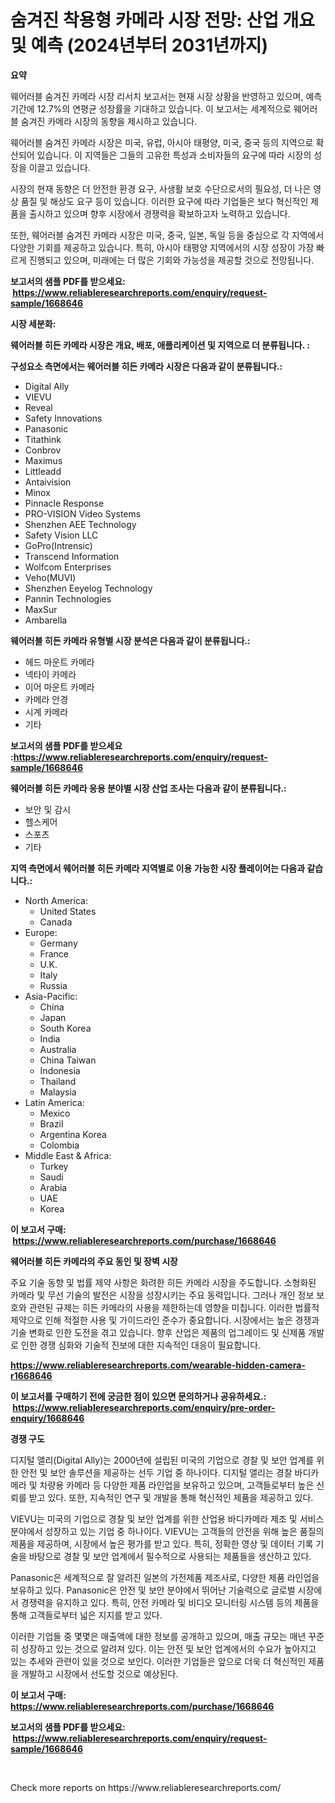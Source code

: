 <p><h1>숨겨진 착용형 카메라 시장 전망: 산업 개요 및 예측 (2024년부터 2031년까지)</h1></p><p><strong>요약</strong></p>
<p><p>웨어러블 숨겨진 카메라 시장 리서치 보고서는 현재 시장 상황을 반영하고 있으며, 예측 기간에 12.7%의 연평균 성장률을 기대하고 있습니다. 이 보고서는 세계적으로 웨어러블 숨겨진 카메라 시장의 동향을 제시하고 있습니다.</p><p>웨어러블 숨겨진 카메라 시장은 미국, 유럽, 아시아 태평양, 미국, 중국 등의 지역으로 확산되어 있습니다. 이 지역들은 그들의 고유한 특성과 소비자들의 요구에 따라 시장의 성장을 이끌고 있습니다.</p><p>시장의 현재 동향은 더 안전한 환경 요구, 사생활 보호 수단으로서의 필요성, 더 나은 영상 품질 및 해상도 요구 등이 있습니다. 이러한 요구에 따라 기업들은 보다 혁신적인 제품을 출시하고 있으며 향후 시장에서 경쟁력을 확보하고자 노력하고 있습니다.</p><p>또한, 웨어러블 숨겨진 카메라 시장은 미국, 중국, 일본, 독일 등을 중심으로 각 지역에서 다양한 기회를 제공하고 있습니다. 특히, 아시아 태평양 지역에서의 시장 성장이 가장 빠르게 진행되고 있으며, 미래에는 더 많은 기회와 가능성을 제공할 것으로 전망됩니다.</p></p>
<p><strong>보고서의 샘플 PDF를 받으세요: &nbsp;<a href="https://www.reliableresearchreports.com/enquiry/request-sample/1668646">https://www.reliableresearchreports.com/enquiry/request-sample/1668646</a></strong></p>
<p><strong>시장 세분화:</strong></p>
<p><strong> 웨어러블 히든 카메라 시장은 개요, 배포, 애플리케이션 및 지역으로 더 분류됩니다. :</strong></p>
<p><strong>구성요소 측면에서는 웨어러블 히든 카메라 시장은 다음과 같이 분류됩니다.:</strong></p>
<p><ul><li>Digital Ally</li><li>VIEVU</li><li>Reveal</li><li>Safety Innovations</li><li>Panasonic</li><li>Titathink</li><li>Conbrov</li><li>Maximus</li><li>Littleadd</li><li>Antaivision</li><li>Minox</li><li>Pinnacle Response</li><li>PRO-VISION Video Systems</li><li>Shenzhen AEE Technology</li><li>Safety Vision LLC</li><li>GoPro(Intrensic)</li><li>Transcend Information</li><li>Wolfcom Enterprises</li><li>Veho(MUVI)</li><li>Shenzhen Eeyelog Technology</li><li>Pannin Technologies</li><li>MaxSur</li><li>Ambarella</li></ul></p>
<p><strong> 웨어러블 히든 카메라 유형별 시장 분석은 다음과 같이 분류됩니다.:</strong></p>
<p><ul><li>헤드 마운트 카메라</li><li>넥타이 카메라</li><li>이어 마운트 카메라</li><li>카메라 안경</li><li>시계 카메라</li><li>기타</li></ul></p>
<p><strong>보고서의 샘플 PDF를 받으세요 :<a href="https://www.reliableresearchreports.com/enquiry/request-sample/1668646">https://www.reliableresearchreports.com/enquiry/request-sample/1668646</a></strong></p>
<p><strong> 웨어러블 히든 카메라 응용 분야별 시장 산업 조사는 다음과 같이 분류됩니다.:</strong></p>
<p><ul><li>보안 및 감시</li><li>헬스케어</li><li>스포츠</li><li>기타</li></ul></p>
<p><strong>지역 측면에서 웨어러블 히든 카메라 지역별로 이용 가능한 시장 플레이어는 다음과 같습니다.:</strong></p>
<p><ul>
    <li>
        North America:
        <ul>
            <li>United States</li>
            <li>Canada</li>
        </ul>
    </li>
    <li>
        Europe:
        <ul>
            <li>Germany</li>
            <li>France</li>
            <li>U.K.</li>
            <li>Italy</li>
            <li>Russia</li>
        </ul>
    </li>
    <li>
        Asia-Pacific:
        <ul>
            <li>China</li>
            <li>Japan</li>
            <li>South Korea</li>
            <li>India</li>
            <li>Australia</li>
            <li>China Taiwan</li>
            <li>Indonesia</li>
            <li>Thailand</li>
            <li>Malaysia</li>
        </ul>
    </li>
    <li>
        Latin America:
        <ul>
            <li>Mexico</li>
            <li>Brazil</li>
            <li>Argentina Korea</li>
            <li>Colombia</li>
        </ul>
    </li>
    <li>
        Middle East & Africa:
        <ul>
            <li>Turkey</li>
            <li>Saudi</li>
            <li>Arabia</li>
            <li>UAE</li>
            <li>Korea</li>
        </ul>
    </li>
    </ul></p>
<p><strong>이 보고서 구매: &nbsp;<a href="https://www.reliableresearchreports.com/purchase/1668646">https://www.reliableresearchreports.com/purchase/1668646</a></strong></p>
<p><strong>웨어러블 히든 카메라의 주요 동인 및 장벽 시장</strong></p>
<p><p>주요 기술 동향 및 법률 제약 사항은 화려한 히든 카메라 시장을 주도합니다. 소형화된 카메라 및 무선 기술의 발전은 시장을 성장시키는 주요 동력입니다. 그러나 개인 정보 보호와 관련된 규제는 히든 카메라의 사용을 제한하는데 영향을 미칩니다. 이러한 법률적 제약으로 인해 적절한 사용 및 가이드라인 준수가 중요합니다. 시장에서는 높은 경쟁과 기술 변화로 인한 도전을 겪고 있습니다. 향후 산업은 제품의 업그레이드 및 신제품 개발로 인한 경쟁 심화와 기술적 진보에 대한 지속적인 대응이 필요합니다.</p></p>
<p><strong><a href="https://www.reliableresearchreports.com/wearable-hidden-camera-r1668646">https://www.reliableresearchreports.com/wearable-hidden-camera-r1668646</a></strong></p>
<p><strong>이 보고서를 구매하기 전에 궁금한 점이 있으면 문의하거나 공유하세요.: &nbsp;<a href="https://www.reliableresearchreports.com/enquiry/pre-order-enquiry/1668646">https://www.reliableresearchreports.com/enquiry/pre-order-enquiry/1668646</a></strong></p>
<p><strong>경쟁 구도</strong></p>
<p><p>디지털 앨리(Digital Ally)는 2000년에 설립된 미국의 기업으로 경찰 및 보안 업계를 위한 안전 및 보안 솔루션을 제공하는 선두 기업 중 하나이다. 디지털 앨리는 경찰 바디카메라 및 차량용 카메라 등 다양한 제품 라인업을 보유하고 있으며, 고객들로부터 높은 신뢰를 받고 있다. 또한, 지속적인 연구 및 개발을 통해 혁신적인 제품을 제공하고 있다.</p><p>VIEVU는 미국의 기업으로 경찰 및 보안 업계를 위한 산업용 바디카메라 제조 및 서비스 분야에서 성장하고 있는 기업 중 하나이다. VIEVU는 고객들의 안전을 위해 높은 품질의 제품을 제공하며, 시장에서 높은 평가를 받고 있다. 특히, 정확한 영상 및 데이터 기록 기술을 바탕으로 경찰 및 보안 업계에서 필수적으로 사용되는 제품들을 생산하고 있다.</p><p>Panasonic은 세계적으로 잘 알려진 일본의 가전제품 제조사로, 다양한 제품 라인업을 보유하고 있다. Panasonic은 안전 및 보안 분야에서 뛰어난 기술력으로 글로벌 시장에서 경쟁력을 유지하고 있다. 특히, 안전 카메라 및 비디오 모니터링 시스템 등의 제품을 통해 고객들로부터 넓은 지지를 받고 있다.</p><p>이러한 기업들 중 몇몇은 매출액에 대한 정보를 공개하고 있으며, 매출 규모는 매년 꾸준히 성장하고 있는 것으로 알려져 있다. 이는 안전 및 보안 업계에서의 수요가 높아지고 있는 추세와 관련이 있을 것으로 보인다. 이러한 기업들은 앞으로 더욱 더 혁신적인 제품을 개발하고 시장에서 선도할 것으로 예상된다.</p></p>
<p><strong>이 보고서 구매: &nbsp; <a href="https://www.reliableresearchreports.com/purchase/1668646">https://www.reliableresearchreports.com/purchase/1668646</a></strong></p>
<p><strong>보고서의 샘플 PDF를 받으세요: &nbsp;<a href="https://www.reliableresearchreports.com/enquiry/request-sample/1668646">https://www.reliableresearchreports.com/enquiry/request-sample/1668646</a></strong><strong></strong></p>
<p>&nbsp;</p>
<p>Check more reports on https://www.reliableresearchreports.com/</p>